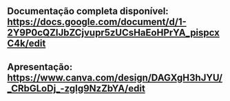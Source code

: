 ## Documentação completa disponível: https://docs.google.com/document/d/1-2Y9P0cQZIJbZCjvupr5zUCsHaEoHPrYA_pispcxC4k/edit

## Apresentação: https://www.canva.com/design/DAGXgH3hJYU/_CRbGLoDj_-zgIg9NzZbYA/edit
